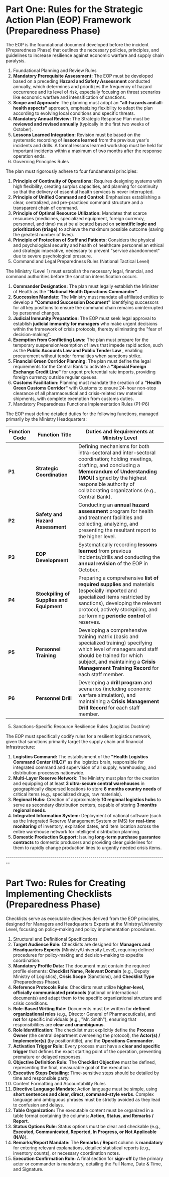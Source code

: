 # Part One: Rules for the Strategic Action Plan (EOP) Framework (Preparedness Phase)

The EOP is the foundational document developed before the incident (Preparedness Phase) that outlines the necessary policies, principles, and guidelines to increase resilience against economic warfare and supply chain paralysis.

1. Foundational Planning and Review Rules
2. **Mandatory Prerequisite Assessment:** The EOP must be developed based on a preceding **Hazard and Safety Assessment** conducted annually, which determines and prioritizes the frequency of hazard occurrence and its level of risk, especially focusing on threat scenarios like economic warfare and intensification of sanctions.
3. **Scope and Approach:** The planning must adopt an **"all-hazards and all-health aspects"** approach, emphasizing flexibility to adapt the plan according to evolving local conditions and specific threats.
4. **Mandatory Annual Review:** The Strategic Response Plan must be **reviewed and revised annually** (typically in the first two weeks of October).
5. **Lessons Learned Integration:** Revision must be based on the systematic recording of **lessons learned** from the previous year's incidents and drills. A formal lessons learned workshop must be held for important incidents within a maximum of two months after the response operation ends.
6. Governing Principles Rules

The plan must rigorously adhere to four fundamental principles:

1. **Principle of Continuity of Operations:** Requires designing systems with high flexibility, creating surplus capacities, and planning for continuity so that the delivery of essential health services is never interrupted.
2. **Principle of Unified Command and Control:** Emphasizes establishing a clear, centralized, and pre-practiced command structure and a transparent chain of command.
3. **Principle of Optimal Resource Utilization:** Mandates that scarce resources (medicines, specialized equipment, foreign currency, personnel, and time) must be allocated based on **scientific logic and prioritization (triage)** to achieve the maximum possible outcome (saving the greatest number of lives).
4. **Principle of Protection of Staff and Patients:** Considers the physical and psychological security and health of healthcare personnel an ethical and strategic imperative, necessary to prevent "service abandonment" due to severe psychological pressure.
5. Command and Legal Preparedness Rules (National Tactical Level)

The Ministry (Level 1) must establish the necessary legal, financial, and command authorities before the sanction intensification occurs.

1. **Commander Designation:** The plan must legally establish the Minister of Health as the **"National Health Operations Commander"**.
2. **Succession Mandate:** The Ministry must mandate all affiliated entities to develop a **"Command Succession Document"** identifying successors for all key positions to ensure the command chain remains uninterrupted by personnel changes.
3. **Judicial Immunity Preparation:** The EOP must seek legal approval to establish **judicial immunity for managers** who make urgent decisions within the framework of crisis protocols, thereby eliminating the "fear of decision-making".
4. **Exemption from Conflicting Laws:** The plan must prepare for the temporary suspension/exemption of laws that impede rapid action, such as the **Public Accounts Law and Public Tender Law** , enabling procurement without tender formalities when sanctions strike.
5. **Financial Green Corridor Planning:** The plan must define the legal requirements for the Central Bank to activate a **"Special Foreign Exchange Credit Line"** for urgent preferential rate imports, providing foreign currency outside regular queues.
6. **Customs Facilitation:** Planning must mandate the creation of a **"Health Green Customs Corridor"** with Customs to ensure 24-hour non-stop clearance of all pharmaceutical and crisis-related raw material shipments, with complete exemption from customs duties.
7. Mandatory Preparedness Functions Implementation Rules (P1-P6)

The EOP must define detailed duties for the following functions, managed primarily by the Ministry Headquarters:

| Function Code | Function Title                            | Duties and Requirements at Ministry Level                    |
| ------------- | ----------------------------------------- | ------------------------------------------------------------ |
| **P1**        | **Strategic Coordination**                | Defining mechanisms for both intra-sectoral and inter-sectoral coordination; holding meetings, drafting, and concluding a **Memorandum of Understanding (MOU)** signed by the highest responsible authority of collaborating organizations (e.g., Central Bank). |
| **P2**        | **Safety and Hazard Assessment**          | Conducting an **annual hazard assessment** program for health and treatment facilities and collecting, analyzing, and presenting the resultant report to the higher level. |
| **P3**        | **EOP Development**                       | Systematically recording **lessons learned** from previous incidents/drills and conducting the **annual revision** of the EOP in October. |
| **P4**        | **Stockpiling of Supplies and Equipment** | Preparing a comprehensive **list of required supplies** and materials (especially imported and specialized items restricted by sanctions), developing the relevant protocol, actively stockpiling, and performing **periodic control** of reserves. |
| **P5**        | **Personnel Training**                    | Developing a comprehensive training matrix (basic and specialized training) specifying which level of managers and staff should be trained for which subject, and maintaining a **Crisis Management Training Record** for each staff member. |
| **P6**        | **Personnel Drill**                       | Developing a **drill program** and scenarios (including economic warfare simulation), and maintaining a **Crisis Management Drill Record** for each staff member. |

5. Sanctions-Specific Resource Resilience Rules (Logistics Doctrine)

The EOP must specifically codify rules for a resilient logistics network, given that sanctions primarily target the supply chain and financial infrastructure:

1. **Logistics Command:** The establishment of the **"Health Logistics Command Center (HLC)"** as the logistics brain, responsible for integrated command and supervision of all supply, warehousing, and distribution processes nationwide.
2. **Multi-Layer Reserve Network:** The Ministry must plan for the creation and equipping of at least **3 ultra-secure central warehouses** in geographically dispersed locations to store **6 months country needs** of critical items (e.g., specialized drugs, raw materials).
3. **Regional Hubs:** Creation of approximately **10 regional logistics hubs** to serve as secondary distribution centers, capable of storing **3 months regional needs**.
4. **Integrated Information System:** Deployment of national software (such as the Integrated Reserve Management System or IMS) for **real-time monitoring** of inventory, expiration dates, and item location across the entire warehouse network for intelligent distribution planning.
5. **Domestic Production Support:** Issuing **long-term purchase guarantee contracts** to domestic producers and providing clear guidelines for them to rapidly change production lines to urgently needed crisis items.

\--------------------------------------------------------------------------------

# Part Two: Rules for Creating Implementing Checklists (Preparedness Phase)

Checklists serve as executable directives derived from the EOP principles, designed for Managers and Headquarters Experts at the Ministry/University Level, focusing on policy-making and policy implementation procedures.

1. Structural and Definitional Specifications
2. **Target Audience Rule:** Checklists are designed for **Managers and Headquarters Experts** (Ministry/University Level), requiring defined procedures for policy-making and decision-making to expedite coordination.
3. **Mandatory Profile Data:** The document must contain the required profile elements: **Checklist Name**, **Relevant Domain** (e.g., Deputy Ministry of Logistics), **Crisis Scope** (Sanctions), and **Checklist Type** (Preparedness Phase).
4. **Reference Protocols Rule:** Checklists must utilize **higher-level, officially communicated protocols** (national or international documents) and adapt them to the specific organizational structure and crisis conditions.
5. **Role-Based Writing Rule:** Documents must be written for **defined organizational roles** (e.g., Director General of Pharmaceuticals), and **not** for specific individuals (e.g., "Mr. Smith"), ensuring that responsibilities are **clear and unambiguous**.
6. **Role Identification:** The checklist must explicitly define the **Process Owner** (the central department overseeing the protocol), the **Actor(s) / Implementer(s)** (by position/title), and the **Operations Commander**.
7. **Activation Trigger Rule:** Every process must have a **clear and specific trigger** that defines the exact starting point of the operation, preventing premature or delayed responses.
8. **Objective Definition Rule:** The **Checklist Objective** must be defined, representing the final, measurable goal of the execution.
9. **Executive Steps Detailing:** Time-sensitive steps should be detailed by time and responsible party.
10. Content Formatting and Accountability Rules
11. **Directive Language Mandate:** Action language must be simple, using **short sentences and clear, direct, command-style verbs**. Complex language and ambiguous phrases must be strictly avoided as they lead to confusion and delays.
12. **Table Organization:** The executable content must be organized in a table format containing the columns: **Action, Status, and Remarks / Report**.
13. **Status Options Rule:** Status options must be clear and checkable (e.g., **Executed, Communicated, Reported, In Progress, or Not Applicable (N/A)**).
14. **Remarks/Report Mandate:** The **Remarks / Report** column is **mandatory** for entering relevant explanations, detailed statistical reports (e.g., inventory counts), or necessary coordination notes.
15. **Execution Confirmation Rule:** A final section for **sign-off** by the primary actor or commander is mandatory, detailing the Full Name, Date & Time, and Signature.
